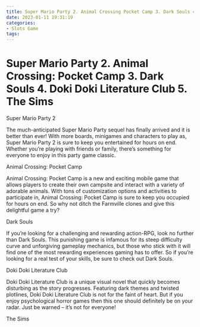 ```yaml
---
title: Super Mario Party 2. Animal Crossing Pocket Camp 3. Dark Souls 4. Doki Doki Literature Club 5. The Sims
date: 2023-01-11 19:31:19
categories:
- Slots Game
tags:
---
```



#  Super Mario Party 2. Animal Crossing: Pocket Camp 3. Dark Souls 4. Doki Doki Literature Club 5. The Sims

Super Mario Party 2

The much-anticipated Super Mario Party sequel has finally arrived and it is better than ever! With more boards, minigames and characters to play as, Super Mario Party 2 is sure to keep you entertained for hours on end. Whether you’re playing with friends or family, there’s something for everyone to enjoy in this party game classic.

Animal Crossing: Pocket Camp

Animal Crossing: Pocket Camp is a new and exciting mobile game that allows players to create their own campsite and interact with a variety of adorable animals. With tons of customization options and activities to participate in, Animal Crossing: Pocket Camp is sure to keep you occupied for hours on end. So why not ditch the Farmville clones and give this delightful game a try?

Dark Souls

If you’re looking for a challenging and rewarding action-RPG, look no further than Dark Souls. This punishing game is infamous for its steep difficulty curve and unforgiving gameplay mechanics, but those who stick with it will find one of the most rewarding experiences gaming has to offer. So if you’re looking for a real test of your skills, be sure to check out Dark Souls.

Doki Doki Literature Club

Doki Doki Literature Club is a unique visual novel that quickly becomes disturbing as the story progresses. Featuring dark themes and twisted plotlines, Doki Doki Literature Club is not for the faint of heart. But if you enjoy psychological horror games then this one should definitely be on your radar. Just be warned – it’s not for everyone!

The Sims